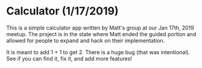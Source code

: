 # Calculator (1/17/2019)

This is a simple calculator app written by Matt's group at our Jan 17th, 2019 meetup.
The project is in the state where Matt ended the guided portion and allowed for
people to expand and hack on their implementation.

It is meant to add 1 + 1 to get 2. There is a huge bug (that was intentional).
See if you can find it, fix it, and add more features!

